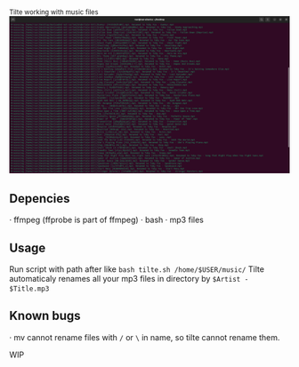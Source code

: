 <sub>Tilte working with music files</sub>
![Then the music beat up](https://github.com/Russanandres/tilte/blob/4cdbd0213f7ccdae84d919253d7c4dc70f22812b/tilte%20in%20work.png)

## Depencies
· ffmpeg (ffprobe is part of ffmpeg)
· bash
· mp3 files

## Usage
Run script with path after like `bash tilte.sh /home/$USER/music/`
Tilte automaticaly renames all your mp3 files in directory by `$Artist - $Title.mp3`

## Known bugs
· mv cannot rename files with `/` or `\` in name, so tilte cannot rename them.

WIP
